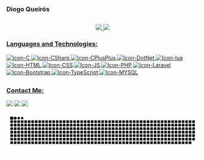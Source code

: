 <h3 align="left">Diogo Queirós</h3>

##

<div align="center">
  <a href="https://github.com/Diogoqueiros21">
  <img height="180em" src="https://github-readme-stats.vercel.app/api?username=Diogoqueiros21&show_icons=false&theme=dark&include_all_commits=true&count_private=true"/>
  <img height="100em" src="https://github-readme-stats.vercel.app/api/top-langs/?username=Diogoqueiros21&layout=compact&langs_count=7&theme=dark"/>
</div>

### Languages and Technologies:
  
<div style="display: inline_block">
  <img align="center" alt="Icon-C" height="50" width="65" src="https://cdn.jsdelivr.net/gh/devicons/devicon/icons/c/c-original.svg">
  <img align="center" alt="Icon-CSharp" height="50" width="65" src="https://cdn.jsdelivr.net/gh/devicons/devicon/icons/csharp/csharp-original.svg">
  <img align="center" alt="Icon-CPlusPlus" height="50" width="65" src="https://cdn.jsdelivr.net/gh/devicons/devicon/icons/cplusplus/cplusplus-original.svg">
  <img align="center" alt="Icon-DotNet" height="50" width="65" src="https://cdn.jsdelivr.net/gh/devicons/devicon/icons/dotnetcore/dotnetcore-original.svg" />
  <img align="center" alt="Icon-lua" height="50" width="65" src="https://cdn.jsdelivr.net/gh/devicons/devicon/icons/lua/lua-original-wordmark.svg">
  <img align="center" alt="Icon-HTML" height="50" width="65" src="https://cdn.jsdelivr.net/gh/devicons/devicon/icons/html5/html5-original.svg">
  <img align="center" alt="Icon-CSS" height="50" width="65" src="https://cdn.jsdelivr.net/gh/devicons/devicon/icons/css3/css3-original.svg">
  <img align="center" alt="Icon-JS" height="50" width="65" src="https://cdn.jsdelivr.net/gh/devicons/devicon/icons/javascript/javascript-original.svg">
  <img align="center" alt="Icon-PHP" height="50" width="65" src="https://cdn.jsdelivr.net/gh/devicons/devicon/icons/php/php-plain.svg">
  <img align="center" alt="Icon-Laravel" height="50" width="65" src="https://cdn.jsdelivr.net/gh/devicons/devicon/icons/laravel/laravel-plain-wordmark.svg">  
  <img align="center" alt="Icon-Bootstrap" height="50" width="65" src="https://cdn.jsdelivr.net/gh/devicons/devicon/icons/bootstrap/bootstrap-plain.svg" />
  <img align="center" alt="Icon-TypeScript" height="50" width="65" src="https://cdn.jsdelivr.net/gh/devicons/devicon/icons/typescript/typescript-original.svg" />
  <img align="center" alt="Icon-MYSQL" height="50" width="65" src="https://cdn.jsdelivr.net/gh/devicons/devicon/icons/mysql/mysql-original-wordmark.svg">
 </div>
  
 ##
 ### Contact Me:
 
 <div>
    <a href="mailto:queiros.diogo4@gmail.com"><img src="https://img.shields.io/badge/Gmail-D14836?style=for-the-badge&logo=gmail&logoColor=white" target="_blank"></a>
    <a href="https://www.linkedin.com/in/diogo-queir%C3%B3s-aa7978236/" target="_blank"><img src="https://img.shields.io/badge/-LinkedIn-%230077B5?style=for-the-badge&logo=linkedin&logoColor=white" target="_blank"></a>
    <a href="https://discord.gg/Diogo_queiros21#1894" target="_blank"><img src="https://img.shields.io/badge/Discord-7289DA?style=for-the-badge&logo=discord&logoColor=white" target="_blank">
    <!--a href="https://github.com/Diogoqueiros21" target="_blank"><img src="https://img.shields.io/badge/GitHub-100000?style=for-the-badge&logo=github&logoColor=white" target="_blank"-->
        
  ![Snake animation](https://github.com/Diogoqueiros21/Diogoqueiros21/blob/output/github-contribution-grid-snake.svg)
        
</div> 
